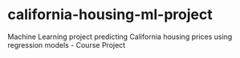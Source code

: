 # california-housing-ml-project
Machine Learning project predicting California housing prices using regression models - Course Project
